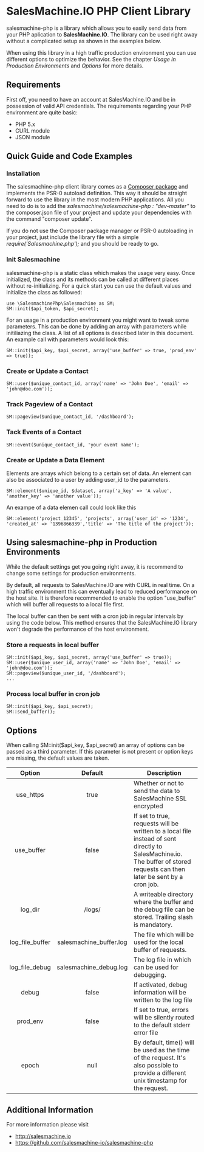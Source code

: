 SalesMachine.IO PHP Client Library
===================

salesmachine-php is a library which allows you to easily send data from your PHP aplication to **SalesMachine.IO**. The library can be used right away without a complicated setup as shown in the examples below.

When using this library in a high traffic production environment you can use different options to optimize the behavior. See the chapter *Usage in Production Environments* and *Options* for more details.

## Requirements
First off, you need to have an account at SalesMachine.IO and be in possession of valid API credentials.
The requirements regarding your PHP environment are quite basic:
* PHP 5.x 
* CURL module
* JSON module

## Quick Guide and Code Examples
### Installation
The salesmachine-php client library comes as a [Composer package](https://getcomposer.org/) and implements the PSR-0 autoload definition. This way it should be straight forward to use the library in the most modern PHP applications. All you need to do is to add the *salesmachine/salesmachine-php : "dev-master"* to the composer.json file of your project and update your dependencies with the command "composer update". 

If you do not use the Composer package manager or PSR-0 autoloading in your project, just include the library file with a simple *require('Salesmachine.php');* and you should be ready to go.

### Init Salesmachine 
salesmachine-php is a static class which makes the usage very easy. Once initialized, the class and its methods can be called at different places without re-initializing. For a quick start you can use the default values and initialize the class as followed:

    use \SalesmachinePhp\Salesmachine as SM;
    SM::init($api_token, $api_secret);

For an usage in a production environment you might want to tweak some parameters. This can be done by adding an array with parameters while initiliazing the class. A list of all options is described later in this document. An example call with parameters would look this:

    SM::init($api_key, $api_secret, array('use_buffer' => true, 'prod_env' => true));    

### Create or Update a Contact
    SM::user($unique_contact_id, array('name' => 'John Doe', 'email' => 'john@doe.com'));

### Track Pageview of a Contact
    SM::pageview($unique_contact_id, '/dashboard');

### Tack Events of a Contact
    SM::event($unique_contact_id, 'your event name');

### Create or Update a Data Element
Elements are arrays which belong to a certain set of data. An element can also be associated to a user by adding user_id to the parameters.

    SM::element($unique_id, $dataset, array('a_key' => 'A value', 'another_key' => 'another value'));

An exampe of a data elemen call could look like this

    SM::element('project_12345', 'projects', array('user_id' => '1234', 'created_at' => '1396866339','title' => 'The title of the project'));

## Using salesmachine-php in Production Environments
While the default settings get you going right away, it is recommend to change some settings for production environments.

By default, all requests to SalesMachine.IO are with CURL in real time. On a high traffic environment this can eventually lead to reduced performance on the host site. It is therefore recommended to enable the option "use_buffer" which will buffer all requests to a local file first.

The local buffer can then be sent with a cron job in regular intervals by using the code below. This method ensures that the SalesMachine.IO library won't degrade the performance of the host environment.
  
### Store a requests in local buffer

    SM::init($api_key, $api_secret, array('use_buffer' => true));   
    SM::user($unique_user_id, array('name' => 'John Doe', 'email' => 'john@doe.com'));
    SM::pageview($unique_user_id, '/dashboard');
    ...

### Process local buffer in cron job

    SM::init($api_key, $api_secret);    
    SM::send_buffer();

## Options
When calling SM::init($api_key, $api_secret) an array of options can be passed as a third parameter. 
If this parameter is not present or option keys are missing, the default values are taken. 

|Option | Default | Description
|:------------:|:-------------:| ----- |
|use_https | true | Whether or not to send the data to SalesMachine SSL encrypted
|use_buffer | false | If set to true, requests will be written to a local file instead of sent directly to SalesMachine.io. The buffer of stored requests can then later be sent by a cron job.
|log_dir | /logs/ |A writeable directory where the buffer and the debug file can be stored. Trailing slash is mandatory.
|log_file_buffer | salesmachine_buffer.log | The file which will be used for the local buffer of requests.
|log_file_debug | salesmachine_debug.log | The log file in which can be used for debugging.
|debug | false | If activated, debug information will be written to the log file
|prod_env |false | If set to true, errors will be silently routed to the default stderr error file
|epoch | null | By default, time() will be used as the time of the request. It's also possible to provide a different unix timestamp for the request.

## Additional Information

For more information please visit 

* http://salesmachine.io
* https://github.com/salesmachine-io/salesmachine-php




